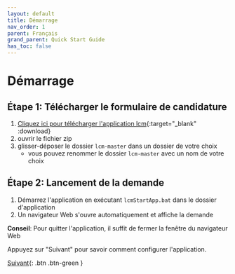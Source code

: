 ```yaml
---
layout: default
title: Démarrage
nav_order: 1
parent: Français
grand_parent: Quick Start Guide
has_toc: false
---
```


# Démarrage
## Étape 1: Télécharger le formulaire de candidature
1. [Cliquez ici pour télécharger l'application lcm](https://downgit.github.io/#/home?url=https://github.com/hslu-ige-laes/lcm){:target="_blank" :download}
1. ouvrir le fichier zip
1. glisser-déposer le dossier `lcm-master` dans un dossier de votre choix
   - vous pouvez renommer le dossier `lcm-master` avec un nom de votre choix

## Étape 2: Lancement de la demande
1. Démarrez l'application en exécutant `lcmStartApp.bat` dans le dossier d'application
1. Un navigateur Web s'ouvre automatiquement et affiche la demande

**Conseil**: Pour quitter l'application, il suffit de fermer la fenêtre du navigateur Web

Appuyez sur "Suivant" pour savoir comment configurer l'application.

[Suivant](https://hslu-ige-laes.github.io/lcm/docs/quickStartGuide/fr/configuration/){: .btn .btn-green }
